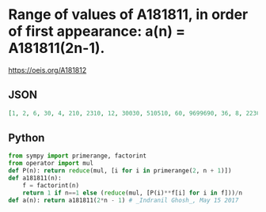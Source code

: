 # Range of values of A181811, in order of first appearance: a\(n\) \= A181811\(2n\-1\)\.
https://oeis.org/A181812
## JSON
```JSON
[1, 2, 6, 30, 4, 210, 2310, 12, 30030, 510510, 60, 9699690, 36, 8, 223092870, 6469693230, 420, 180, 200560490130, 4620, 7420738134810, 304250263527210, 24, 13082761331670030, 900, 60060, 614889782588491410, 1260, 1021020, 32589158477190044730]
```
## Python
```Python
from sympy import primerange, factorint
from operator import mul
def P(n): return reduce(mul, [i for i in primerange(2, n + 1)])
def a181811(n):
    f = factorint(n)
    return 1 if n==1 else (reduce(mul, [P(i)**f[i] for i in f]))/n
def a(n): return a181811(2*n - 1) # _Indranil Ghosh_, May 15 2017
```
